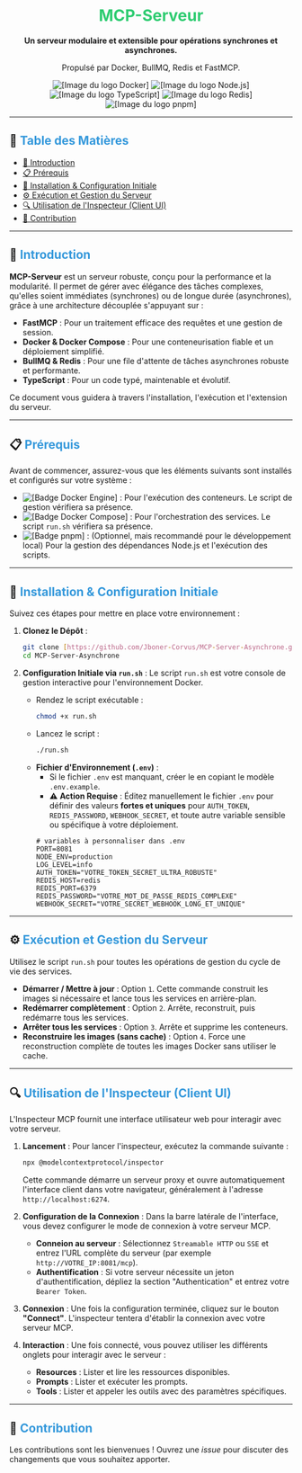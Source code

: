 <div align="center">
  <h1><font color="#2ECC71">MCP-Serveur</font></h1>
  <p><strong>Un serveur modulaire et extensible pour opérations synchrones et asynchrones.</strong></p>
  <p>Propulsé par Docker, BullMQ, Redis et FastMCP.</p>
  <p>
    <img src="https://img.shields.io/badge/Docker-2496ED?style=for-the-badge&logo=docker&logoColor=white" alt="[Image du logo Docker]">
    <img src="https://img.shields.io/badge/Node.js-339933?style=for-the-badge&logo=nodedotjs&logoColor=white" alt="[Image du logo Node.js]">
    <img src="https://img.shields.io/badge/TypeScript-3178C6?style=for-the-badge&logo=typescript&logoColor=white" alt="[Image du logo TypeScript]">
    <img src="https://img.shields.io/badge/Redis-DC382D?style=for-the-badge&logo=redis&logoColor=white" alt="[Image du logo Redis]">
    <img src="https://img.shields.io/badge/pnpm-F69220?style=for-the-badge&logo=pnpm&logoColor=white" alt="[Image du logo pnpm]">
  </p>
</div>

---

## 📜 <font color="#3498DB">Table des Matières</font>

- [🌟 Introduction](#-introduction)
- [📋 Prérequis](#-prérequis)
- [🚀 Installation & Configuration Initiale](#-installation--configuration-initiale)
- [⚙️ Exécution et Gestion du Serveur](#️-exécution-et-gestion-du-serveur)
- [🔍 Utilisation de l'Inspecteur (Client UI)](#-utilisation-de-linspecteur-client-ui)
- [🤝 Contribution](#-contribution)

---

## 🌟 <font color="#3498DB">Introduction</font>

**MCP-Serveur** est un serveur robuste, conçu pour la performance et la modularité. Il permet de gérer avec élégance des tâches complexes, qu'elles soient immédiates (synchrones) ou de longue durée (asynchrones), grâce à une architecture découplée s'appuyant sur :

- **FastMCP** : Pour un traitement efficace des requêtes et une gestion de session.
- **Docker & Docker Compose** : Pour une conteneurisation fiable et un déploiement simplifié.
- **BullMQ & Redis** : Pour une file d'attente de tâches asynchrones robuste et performante.
- **TypeScript** : Pour un code typé, maintenable et évolutif.

Ce document vous guidera à travers l'installation, l'exécution et l'extension du serveur.

---

## 📋 <font color="#3498DB">Prérequis</font>

Avant de commencer, assurez-vous que les éléments suivants sont installés et configurés sur votre système :

- <img src="https://img.shields.io/badge/Docker_Engine-nécessaire-blue?logo=docker" alt="[Badge Docker Engine]"> : Pour l'exécution des conteneurs. Le script de gestion vérifiera sa présence.
- <img src="https://img.shields.io/badge/Docker_Compose_(v2+)-nécessaire-blue?logo=docker" alt="[Badge Docker Compose]"> : Pour l'orchestration des services. Le script `run.sh` vérifiera sa présence.
- <img src="https://img.shields.io/badge/pnpm-recommandé-orange?logo=pnpm" alt="[Badge pnpm]"> : (Optionnel, mais recommandé pour le développement local) Pour la gestion des dépendances Node.js et l'exécution des scripts.

---

## 🚀 <font color="#3498DB">Installation & Configuration Initiale</font>

Suivez ces étapes pour mettre en place votre environnement :

1.  **Clonez le Dépôt** :

    ```bash
    git clone [https://github.com/Jboner-Corvus/MCP-Server-Asynchrone.git](https://github.com/Jboner-Corvus/MCP-Server-Asynchrone.git)
    cd MCP-Server-Asynchrone
    ```

2.  **Configuration Initiale via `run.sh`** :
    Le script `run.sh` est votre console de gestion interactive pour l'environnement Docker.
    - Rendez le script exécutable :
      ```bash
      chmod +x run.sh
      ```
    - Lancez le script :
      ```bash
      ./run.sh
      ```
    - **Fichier d'Environnement (`.env`)** :
      - Si le fichier `.env` est manquant, créer le en copiant le modèle `.env.example`.
      - ⚠️ **Action Requise** : Éditez manuellement le fichier `.env` pour définir des valeurs **fortes et uniques** pour `AUTH_TOKEN`, `REDIS_PASSWORD`, `WEBHOOK_SECRET`, et toute autre variable sensible ou spécifique à votre déploiement.
      ```dotenv
      # variables à personnaliser dans .env
      PORT=8081
      NODE_ENV=production
      LOG_LEVEL=info
      AUTH_TOKEN="VOTRE_TOKEN_SECRET_ULTRA_ROBUSTE"
      REDIS_HOST=redis
      REDIS_PORT=6379
      REDIS_PASSWORD="VOTRE_MOT_DE_PASSE_REDIS_COMPLEXE"
      WEBHOOK_SECRET="VOTRE_SECRET_WEBHOOK_LONG_ET_UNIQUE"
      ```

---

## ⚙️ <font color="#3498DB">Exécution et Gestion du Serveur</font>

Utilisez le script `run.sh` pour toutes les opérations de gestion du cycle de vie des services.

- **Démarrer / Mettre à jour** : Option `1`. Cette commande construit les images si nécessaire et lance tous les services en arrière-plan.
- **Redémarrer complètement** : Option `2`. Arrête, reconstruit, puis redémarre tous les services.
- **Arrêter tous les services** : Option `3`. Arrête et supprime les conteneurs.
- **Reconstruire les images (sans cache)** : Option `4`. Force une reconstruction complète de toutes les images Docker sans utiliser le cache.

---

## 🔍 <font color="#3498DB">Utilisation de l'Inspecteur (Client UI)</font>

L'Inspecteur MCP fournit une interface utilisateur web pour interagir avec votre serveur.

1.  **Lancement** :
    Pour lancer l'inspecteur, exécutez la commande suivante :

    ```bash
    npx @modelcontextprotocol/inspector
    ```

    Cette commande démarre un serveur proxy et ouvre automatiquement l'interface client dans votre navigateur, généralement à l'adresse `http://localhost:6274`.

2.  **Configuration de la Connexion** :
    Dans la barre latérale de l'interface, vous devez configurer le mode de connexion à votre serveur MCP.
    - **Conneion au serveur** : Sélectionnez `Streamable HTTP` ou `SSE` et entrez l'URL complète du serveur (par exemple `http://VOTRE_IP:8081/mcp`).
    - **Authentification** : Si votre serveur nécessite un jeton d'authentification, dépliez la section "Authentication" et entrez votre `Bearer Token`.

3.  **Connexion** :
    Une fois la configuration terminée, cliquez sur le bouton **"Connect"**. L'inspecteur tentera d'établir la connexion avec votre serveur MCP.

4.  **Interaction** :
    Une fois connecté, vous pouvez utiliser les différents onglets pour interagir avec le serveur :
    - **Resources** : Lister et lire les ressources disponibles.
    - **Prompts** : Lister et exécuter les prompts.
    - **Tools** : Lister et appeler les outils avec des paramètres spécifiques.

---

## 🤝 <font color="#3498DB">Contribution</font>

Les contributions sont les bienvenues ! Ouvrez une _issue_ pour discuter des changements que vous souhaitez apporter.
